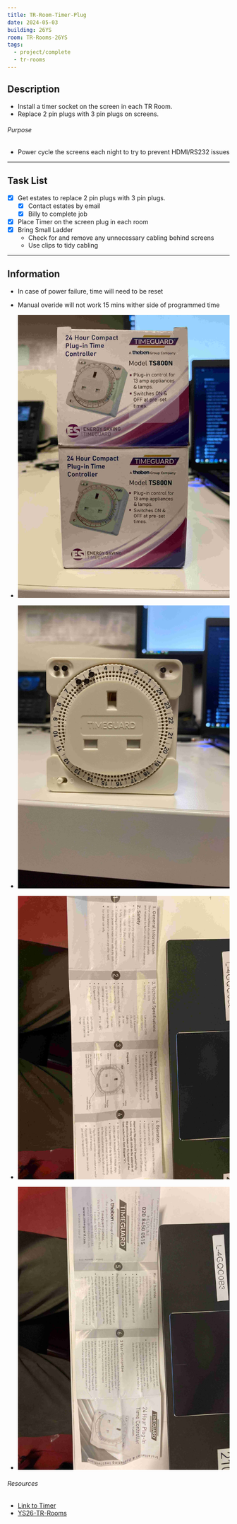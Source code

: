 ```yaml
---
title: TR-Room-Timer-Plug
date: 2024-05-03
building: 26YS
room: TR-Rooms-26YS
tags:
  - project/complete
  - tr-rooms
---
```


## Description

- Install a timer socket on the screen in each TR Room.
- Replace 2 pin plugs with 3 pin plugs on screens.

###### Purpose
- Power cycle the screens each night to try to prevent HDMI/RS232 issues

---

## Task List

- [x] Get estates to replace 2 pin plugs with 3 pin plugs.
	- [x] Contact estates by email
	- [x] Billy to complete job
- [x] Place Timer on the screen plug in each room
- [x] Bring Small Ladder 
	- Check for and remove any unnecessary cabling behind screens
	- Use clips to tidy cabling

---
## Information

- In case of power failure, time will need to be reset
- Manual overide will not work 15 mins wither side of programmed time

- ![ |200](../Attachments/Timer-Plug-Box.jpg)
- ![ |200](../Attachments/Timer-Plug-Pic.jpg)
- ![ |200](../Attachments/Timer-Plug-Manual2.jpg)
- ![ |200](../Attachments/Timer-Plug-Manual1.jpg)


###### Resources
- [Link to Timer](https://ie.rs-online.com/web/p/plug-in-timers/1716224?gb=s)
- [YS26-TR-Rooms](../../05-Team/03-Rooms/YS26-TR-Rooms.md)